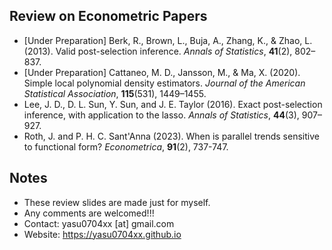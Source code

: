 ## Review on Econometric Papers
- [Under Preparation] Berk, R., Brown, L., Buja, A., Zhang, K., & Zhao, L. (2013). Valid post-selection inference. _Annals of Statistics_, **41**(2), 802–837.
- [Under Preparation] Cattaneo, M. D., Jansson, M., & Ma, X. (2020). Simple local polynomial density estimators. _Journal of the American Statistical Association_, **115**(531), 1449–1455.
- Lee, J. D., D. L. Sun, Y. Sun, and J. E. Taylor (2016). Exact post-selection inference, with application to the lasso. _Annals of Statistics_, **44**(3), 907–927.
- Roth, J. and P. H. C. Sant'Anna (2023). When is parallel trends sensitive to functional form? _Econometrica_, **91**(2), 737-747.

## Notes 
- These review slides are made just for myself.
- Any comments are welcomed!!!
- Contact: yasu0704xx [at] gmail.com
- Website: https://yasu0704xx.github.io


